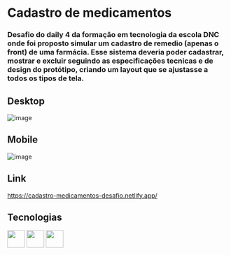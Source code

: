 # Cadastro de medicamentos

### Desafio do daily 4 da formação em tecnologia da escola DNC onde foi proposto simular um cadastro de remedio (apenas o front) de uma farmácia. Esse sistema deveria poder cadastrar, mostrar e excluir seguindo as especificações tecnicas e de design do protótipo, criando um layout que se ajustasse a todos os tipos de tela.

## Desktop 
![image](https://user-images.githubusercontent.com/81561554/229616439-ddd43f32-8886-4754-ad45-efc1b96f5cfe.png)

## Mobile 
![image](https://user-images.githubusercontent.com/81561554/229616528-5c7152bc-f4d4-4015-9261-8f47ba592b78.png)

## Link
https://cadastro-medicamentos-desafio.netlify.app/

## Tecnologias 
<img width="40" heitgh="40" src="https://cdn.jsdelivr.net/gh/devicons/devicon/icons/html5/html5-original.svg" /> <img width="40" heitgh="40" src="https://cdn.jsdelivr.net/gh/devicons/devicon/icons/css3/css3-original.svg" />  <img width="40" heitgh="40" src="https://cdn.jsdelivr.net/gh/devicons/devicon/icons/javascript/javascript-original.svg" />
